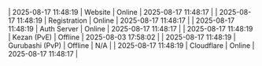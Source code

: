 | 2025-08-17 11:48:19 | Website | Online | 2025-08-17 11:48:17 |
| 2025-08-17 11:48:19 | Registration | Online | 2025-08-17 11:48:17 |
| 2025-08-17 11:48:19 | Auth Server | Online | 2025-08-17 11:48:17 |
| 2025-08-17 11:48:19 | Kezan (PvE) | Offline | 2025-08-03 17:58:02 |
| 2025-08-17 11:48:19 | Gurubashi (PvP) | Offline | N/A |
| 2025-08-17 11:48:19 | Cloudflare | Online | 2025-08-17 11:48:17 |
